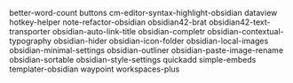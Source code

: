 better-word-count
buttons
cm-editor-syntax-highlight-obsidian
dataview
hotkey-helper
note-refactor-obsidian
obsidian42-brat
obsidian42-text-transporter
obsidian-auto-link-title
obsidian-completr
obsidian-contextual-typography
obsidian-hider
obsidian-icon-folder
obsidian-local-images
obsidian-minimal-settings
obsidian-outliner
obsidian-paste-image-rename
obsidian-sortable
obsidian-style-settings
quickadd
simple-embeds
templater-obsidian
waypoint
workspaces-plus
